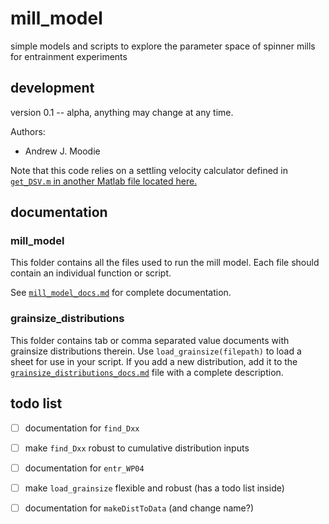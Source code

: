 # mill_model

simple models and scripts to explore the parameter space of spinner mills for entrainment experiments

## development

version 0.1 -- alpha, anything may change at any time.

Authors:
* Andrew J. Moodie

Note that this code relies on a settling velocity calculator defined in [`get_DSV.m` in another Matlab file located here.](https://github.com/amoodie/Matlab_programs/blob/master/get_DSV.m)

## documentation

### mill_model

This folder contains all the files used to run the mill model. 
Each file should contain an individual function or script.

See [`mill_model_docs.md`](mill_model_docs.md) for complete documentation.

### grainsize_distributions

This folder contains tab or comma separated value documents with grainsize distributions therein.
Use `load_grainsize(filepath)` to load a sheet for use in your script.
If you add a new distribution, add it to the [`grainsize_distributions_docs.md`](grainsize_distributions_docs.md) file with a complete description.



## todo list

- [ ] documentation for `find_Dxx`
- [ ] make `find_Dxx` robust to cumulative distribution inputs
- [ ] documentation for `entr_WP04`
- [ ] make `load_grainsize` flexible and robust (has a todo list inside)
- [ ] documentation for `makeDistToData` (and change name?)

